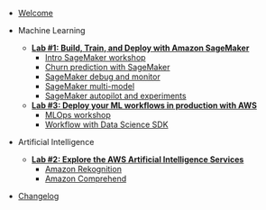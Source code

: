 - [Welcome](init.md)

- Machine Learning

  - [**Lab #1: Build, Train, and Deploy with Amazon SageMaker**](machine-learning/1-overview.md)
    - [Intro SageMaker workshop](machine-learning/sagemaker-intro/1-step.md)
    - [Churn prediction with SageMaker](machine-learning/sagemaker-churn-prediction/1-step.md)
    - [SageMaker debug and monitor](machine-learning/sagemaker-debug-monitor/1-step.md)
    - [SageMaker multi-model](machine-learning/sagemaker-multi-model/1-step.md)
    - [SageMaker autopilot and experiments](machine-learning/sagemaker-auto-experiments/1-step.md)
  - [**Lab #3: Deploy your ML workflows in production with AWS**](machine-learning/3-overview.md)
    - [MLOps workshop](machine-learning/sagemaker-mlops/1-step.md)
    - [Workflow with Data Science SDK](machine-learning/data-science-sdk-workflow/1-step.md)

- Artificial Intelligence

  - [**Lab #2: Explore the AWS Artificial Intelligence Services**](artificial-intelligence/2-overview.md)
    - [Amazon Rekognition](artificial-intelligence/rekognition/1-step.md)
    - [Amazon Comprehend](artificial-intelligence/comprehend/1-step.md)

- [Changelog](changelog.md)
